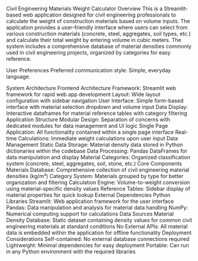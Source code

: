 Civil Engineering Materials Weight Calculator
Overview
This is a Streamlit-based web application designed for civil engineering professionals to calculate the weight of construction materials based on volume inputs. The application provides a user-friendly interface where users can select from various construction materials (concrete, steel, aggregates, soil types, etc.) and calculate their total weight by entering volume in cubic meters. The system includes a comprehensive database of material densities commonly used in civil engineering projects, organized by categories for easy reference.

User Preferences
Preferred communication style: Simple, everyday language.

System Architecture
Frontend Architecture
Framework: Streamlit web framework for rapid web app development
Layout: Wide layout configuration with sidebar navigation
User Interface: Simple form-based interface with material selection dropdown and volume input
Data Display: Interactive dataframes for material reference tables with category filtering
Application Structure
Modular Design: Separation of concerns with dedicated modules for data management and UI logic
Single Page Application: All functionality contained within a single page interface
Real-time Calculations: Immediate weight calculations upon user input
Data Management
Static Data Storage: Material density data stored in Python dictionaries within the codebase
Data Processing: Pandas DataFrames for data manipulation and display
Material Categories: Organized classification system (concrete, steel, aggregates, soil, stone, etc.)
Core Components
Materials Database: Comprehensive collection of civil engineering material densities (kg/m³)
Category System: Materials grouped by type for better organization and filtering
Calculation Engine: Volume-to-weight conversion using material-specific density values
Reference Tables: Sidebar display of material properties for quick lookup
External Dependencies
Python Libraries
Streamlit: Web application framework for the user interface
Pandas: Data manipulation and analysis for material data handling
NumPy: Numerical computing support for calculations
Data Sources
Material Density Database: Static dataset containing density values for common civil engineering materials at standard conditions
No External APIs: All material data is embedded within the application for offline functionality
Deployment Considerations
Self-contained: No external database connections required
Lightweight: Minimal dependencies for easy deployment
Portable: Can run in any Python environment with the required libraries
